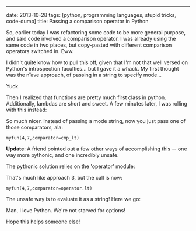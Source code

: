 ---
date: 2013-10-28
tags: [python, programming languages, stupid tricks, code-dump]
title: Passing a comparison operator in Python

So, earlier today I was refactoring some code to be more general purpose, and said code
involved a comparison operator.  I was already using the same code in two places, but copy-pasted
with different comparison operators switched in.  Eww.

I didn't quite know how to pull this off, given that I'm not that well versed on Python's introspection
faculties... but I gave it a whack.  My first thought was the nïave approach, of passing in a string
to specify mode...

<script src="https://gist.github.com/gatesphere/7201086.js?file=approach_1.py"></script>

Yuck.

Then I realized that functions are pretty much first class in python.  Additionally, lambdas are short
and sweet.  A few minutes later, I was rolling with this instead:

<script src="https://gist.github.com/gatesphere/7201086.js?file=approach_2.py"></script>

So much nicer.  Instead of passing a mode string, now you just pass one of those comparators, ala:

    myfun(4,7,comparator=cmp_lt)

**Update**: A friend pointed out a few other ways of accomplishing this -- one way more pythonic, and one incredibly unsafe.

The pythonic solution relies on the 'operator' module:

<script src="https://gist.github.com/gatesphere/7201086.js?file=approach_3.py"></script>

That's much like approach 3, but the call is now:

    myfun(4,7,comparator=operator.lt)

The unsafe way is to evaluate it as a string!  Here we go:

<script src="https://gist.github.com/gatesphere/7201086.js?file=approach_4.py"></script>

Man, I love Python.  We're not starved for options!


    
Hope this helps someone else!